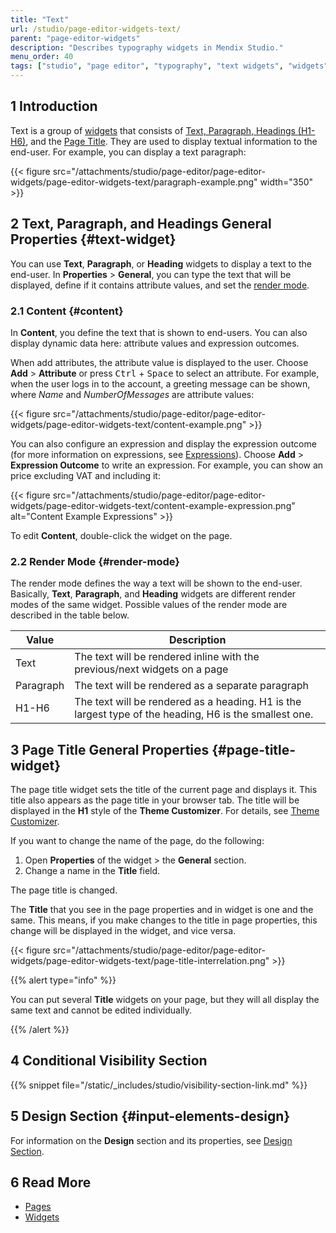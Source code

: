 ```yaml
---
title: "Text"
url: /studio/page-editor-widgets-text/
parent: "page-editor-widgets"
description: "Describes typography widgets in Mendix Studio."
menu_order: 40
tags: ["studio", "page editor", "typography", "text widgets", "widgets"]
---
```


## 1 Introduction 

Text is a group of [widgets](/studio/page-editor-widgets/) that consists of [Text, Paragraph, Headings (H1-H6)](#text-widget), and the [Page Title](#page-title-widget). They are used to display textual information to the end-user. For example, you can display a text paragraph:

{{< figure src="/attachments/studio/page-editor/page-editor-widgets/page-editor-widgets-text/paragraph-example.png"   width="350"  >}}

## 2 Text, Paragraph, and Headings General Properties {#text-widget}

You can use **Text**, **Paragraph**, or **Heading** widgets to display a text to the end-user. In **Properties** > **General**, you can type the text that will be displayed, define if it contains attribute values, and set the [render mode](#render-mode). 

### 2.1 Content {#content}

In **Content**, you define the text that is shown to end-users. You can also display dynamic data here: attribute values and expression outcomes. 

When add attributes, the attribute value is displayed to the user. Choose **Add** > **Attribute** or press <kbd>Ctrl</kbd> + <kbd>Space</kbd> to select an attribute.  For example, when the user logs in to the account, a greeting message can be shown, where *Name* and *NumberOfMessages* are attribute values: 

{{< figure src="/attachments/studio/page-editor/page-editor-widgets/page-editor-widgets-text/content-example.png" >}}

You can also configure an expression and display the expression outcome (for more information on expressions, see [Expressions](/studio/expressions/)). Choose **Add** > **Expression Outcome** to write an expression. For example, you can show an price excluding VAT and including it:

{{< figure src="/attachments/studio/page-editor/page-editor-widgets/page-editor-widgets-text/content-example-expression.png" alt="Content Example Expressions" >}}

To edit **Content**, double-click the widget on the page.


### 2.2 Render Mode {#render-mode}

The render mode defines the way a text will be shown to the end-user. Basically, **Text**, **Paragraph**, and **Heading** widgets are different render modes of the same widget. Possible values of the render mode are described in the table below. 

| Value     | Description                                                  |
| --------- | ------------------------------------------------------------ |
| Text      | The text will be rendered inline with the previous/next widgets on a page |
| Paragraph | The text will be rendered as a separate paragraph            |
| H1-H6     | The text will be rendered as a heading. H1 is the largest type of the heading, H6 is the smallest one. |

## 3 Page Title General Properties {#page-title-widget}

The page title widget sets the title of the current page and displays it. This title also appears as the page title in your browser tab.  The title will be displayed in the **H1** style of the **Theme Customizer**. For details, see [Theme Customizer](/studio/theme-customizer/).

If you want to change the name of the page, do the following:

1. Open **Properties** of the widget > the **General** section.
2. Change a name in the **Title** field. 

The page title is changed. 

The **Title** that you see in the page properties and in widget is one and the same. This means, if you make changes to the title in page properties, this change will be displayed in the widget, and vice versa.  

{{< figure src="/attachments/studio/page-editor/page-editor-widgets/page-editor-widgets-text/page-title-interrelation.png" >}}



{{% alert type="info" %}}

You can put several **Title** widgets on your page, but they will all display the same text and cannot be edited individually.

{{% /alert %}}

## 4 Conditional Visibility Section

{{% snippet file="/static/_includes/studio/visibility-section-link.md" %}}

## 5 Design Section {#input-elements-design}

For information on the **Design** section and its properties, see [Design Section](/studio/page-editor-widgets-design-section/).

## 6 Read More

* [Pages](/studio/page-editor/) 
* [Widgets](/studio/page-editor-widgets/)
